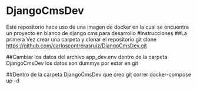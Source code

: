 # DjangoCmsDev
Este repositorio hace uso de una imagen de docker en la cual se encuentra un proyecto en blanco de django cms para desarrollo
#Instrucciones
##La primera Vez crear una carpeta y clonar el repositorio 
	git clone https://github.com/carloscontrerasruiz/DjangoCmsDev.git

##Cambiar los datos del archivo app_dev.env dentro de la carpeta DjangoCmsDev los datos son dummys por estar en git

##Dentro de la carpeta DjangoCmsDev que creo git correr
	docker-compose up -d